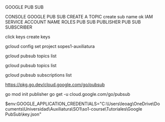 GOOGLE PUB SUB

CONSOLE
GOOGLE PUB SUB
CREATE A TOPIC
create sub
name
ok
IAM
SERVICE ACCOUNT
NAME
ROLES
PUB SUB PUBLISHER
PUB SUB SUBSCRIBER

click
keys
create keys

gcloud config set project sopes1-auxiliatura

gcloud pubsub topics list

gcloud pubsub topics list

gcloud pubsub subscriptions list

https://pkg.go.dev/cloud.google.com/go/pubsub

go mod init publisher
go get -u cloud.google.com/go/pubsub

$env:GOOGLE_APPLICATION_CREDENTIALS="C:\Users\leoag\OneDrive\Documents\Universidad\Auxiliatura\SO1\so1-course\Tutoriales\Google PubSub\key.json"
